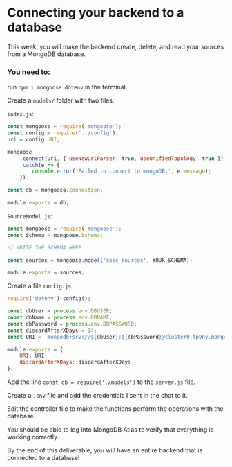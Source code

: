 # Connecting your backend to a database

This week, you will make the backend create, delete, and read your sources from a MongoDB database.

### You need to:

run `npm i mongoose dotenv` in the terminal

Create a `models/` folder with two files:

`index.js`:
```javascript
const mongoose = require('mongoose');
const config = require('../config');
uri = config.URI;

mongoose
    .connect(uri, { useNewUrlParser: true, useUnifiedTopology: true })
    .catch(e => {
        console.error('Failed to connect to mongoDB:', e.message);
    })

const db = mongoose.connection;

module.exports = db;
```

`SourceModel.js`:
```javascript
const mongoose = require('mongoose');
const Schema = mongoose.Schema;

// WRITE THE SCHEMA HERE

const sources = mongoose.model('spec_sources', YOUR_SCHEMA);

module.exports = sources;
```

Create a file  `config.js`:
```javascript
require('dotenv').config();

const dbUser = process.env.DBUSER;
const dbName = process.env.DBNAME;
const dbPassword = process.env.DBPASSWORD;
const discardAfterXDays = 14;
const URI = `mongodb+srv://${dbUser}:${dbPassword}@cluster0.tp9ny.mongodb.net/${dbName}?retryWrites=true&w=majority`;

module.exports = {
    URI: URI,
    discardAfterXDays: discardAfterXDays
};
```

Add the line `const db = require('./models')` to the `server.js` file.

Create a `.env` file and add the credentials I sent in the chat to it.

Edit the controller file to make the functions perform the operations with the database.

You should be able to log into MongoDB Atlas to verify that everything is working correctly.


By the end of this deliverable, you will have an entire backend that is connected to a database!
